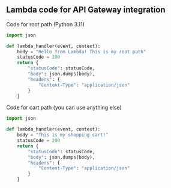 ## Lambda code for API Gateway integration

Code for root path (Python 3.11)
```py
import json

def lambda_handler(event, context):
    body = "Hello from Lambda! This is my root path"
    statusCode = 200
    return {
        "statusCode": statusCode,
        "body": json.dumps(body),
        "headers": {
            "Content-Type": "application/json"
        }
    }
```

Code for cart path (you can use anything else)
```py
import json

def lambda_handler(event, context):
    body = "This is my shopping cart!"
    statusCode = 200
    return {
        "statusCode": statusCode,
        "body": json.dumps(body),
        "headers": {
            "Content-Type": "application/json"
        }
    }
```
